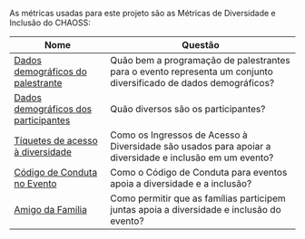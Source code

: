 As métricas usadas para este projeto são as Métricas de Diversidade e Inclusão do CHAOSS:

Nome | Questão
--- | ---
[Dados demográficos do palestrante](https://github.com/chaoss/wg-diversity-inclusion/blob/master/focus-areas/events/speaker-demographics.md) | Quão bem a programação de palestrantes para o evento representa um conjunto diversificado de dados demográficos?
[Dados demográficos dos participantes](https://github.com/chaoss/wg-diversity-inclusion/blob/master/focus-areas/events/attendee-demographics.md) | Quão diversos são os participantes?
[Tíquetes de acesso à diversidade](https://github.com/chaoss/wg-diversity-inclusion/blob/master/focus-areas/events/diversity-tickets.md) | Como os Ingressos de Acesso à Diversidade são usados para apoiar a diversidade e inclusão em um evento?
[Código de Conduta no Evento](https://github.com/chaoss/wg-diversity-inclusion/blob/master/focus-areas/events/event-code-of-conduct.md) | Como o Código de Conduta para eventos apoia a diversidade e a inclusão?
[Amigo da Família](https://github.com/chaoss/wg-diversity-inclusion/blob/master/focus-areas/events/family-friendly.md) | Como permitir que as famílias participem juntas apoia a diversidade e inclusão do evento?
